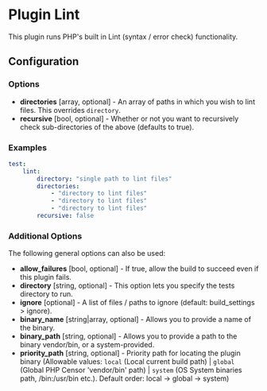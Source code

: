 Plugin Lint
===========

This plugin runs PHP's built in Lint (syntax / error check) functionality.

Configuration
-------------

### Options

* **directories** [array, optional] - An array of paths in which you wish to lint files. This overrides  `directory`.
* **recursive** [bool, optional] - Whether or not you want to recursively check sub-directories of the above (defaults 
to true).

### Examples

```yaml
test:
    lint:
        directory: "single path to lint files"
        directories:
            - "directory to lint files"
            - "directory to lint files"
            - "directory to lint files"
        recursive: false
```

### Additional Options

The following general options can also be used: 

* **allow_failures** [bool, optional] - If true, allow the build to succeed even if this plugin fails.
* **directory** [string, optional] - This option lets you specify the tests directory to run.
* **ignore** [optional] - A list of files / paths to ignore (default: build_settings > ignore).
* **binary_name** [string|array, optional] - Allows you to provide a name of the binary.
* **binary_path** [string, optional] - Allows you to provide a path to the binary vendor/bin, or a system-provided.
* **priority_path** [string, optional] - Priority path for locating the plugin binary (Allowable values: 
  `local` (Local current build path) | 
  `global` (Global PHP Censor 'vendor/bin' path) |
  `system` (OS System binaries path, /bin:/usr/bin etc.). 
  Default order: local -> global -> system)
